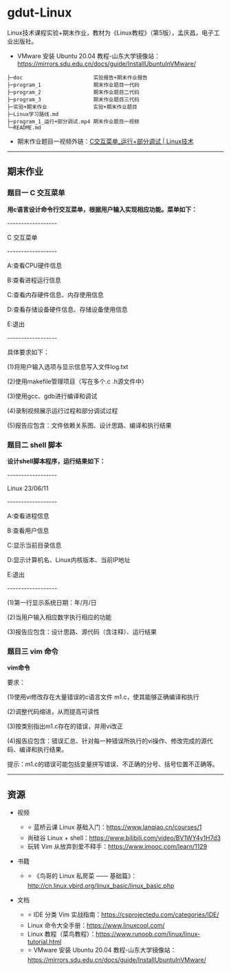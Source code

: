 # gdut-Linux
Linux技术课程实验+期末作业，教材为《Linux教程》（第5版），孟庆昌，电子工业出版社。

* VMware 安装 Ubuntu 20.04 教程-山东大学镜像站：https://mirrors.sdu.edu.cn/docs/guide/InstallUbuntuInVMware/

```
├─doc						实验报告+期末作业报告
├─program_1					期末作业题目一代码
├─program_2					期末作业题目二代码
├─program_3					期末作业题目三代码
├─实验+期末作业				实验+期末作业题目
├─Linux学习路线.md
├─program_1_运行+部分调试.mp4	期末作业题目一视频
└─README.md
```

* 期末作业题目一视频外链：[C交互菜单_运行+部分调试 | Linux技术](https://www.bilibili.com/video/BV1fX4y1C7fZ)

---

## 期末作业

### 题目一 C 交互菜单

**用c语言设计命令行交互菜单，根据用户输入实现相应功能。菜单如下：**

\------------------

C     交互菜单

\------------------

A:查看CPU硬件信息

B:查看进程运行信息

C:查看内存硬件信息、内存使用信息

D:查看存储设备硬件信息、存储设备使用信息

E:退出

\------------------

具体要求如下：

(1)将用户输入选项与显示信息写入文件log.txt

(2)使用makefile管理项目（写在多个.c .h源文件中）

(3)使用gcc、gdb进行编译和调试

(4)录制视频展示运行过程和部分调试过程

(5)报告应包含：文件依赖关系图、设计思路、编译和执行结果

### 题目二 shell 脚本

**设计shell脚本程序，运行结果如下：**

\------------------

Linux   23/06/11

\------------------

A:查看进程信息

B:查看用户信息

C:显示当前目录信息

D:显示计算机名、Linux内核版本、当前IP地址

E:退出

\------------------

(1)第一行显示系统日期：年/月/日

(2)当用户输入相应数字执行相应的功能

(3)报告应包含：设计思路、源代码（含注释）、运行结果

### 题目三 vim 命令

**vim命令**

要求：

(1)使用vi修改存在大量错误的c语言文件 m1.c，使其能够正确编译和执行

(2)调整代码缩进，从而提高可读性

(3)按类别指出m1.c存在的错误，并用vi改正

(4)报告应包含：错误汇总、针对每一种错误所执行的vi操作、修改完成的源代码、编译和执行结果。

提示：m1.c的错误可能包括变量拼写错误、不正确的分号、括号位置不正确等。

---

## 资源

* 视频
  * ⭐ 蓝桥云课 Linux 基础入门：https://www.lanqiao.cn/courses/1
  * 尚硅谷 Linux + shell：https://www.bilibili.com/video/BV1WY4y1H7d3
  * 玩转 Vim 从放弃到爱不释手：https://www.imooc.com/learn/1129
* 书籍
  * ⭐ 《鸟哥的 Linux 私房菜 —— 基础篇》：http://cn.linux.vbird.org/linux_basic/linux_basic.php

* 文档
  * ⭐ IDE 分类 Vim 实战指南：https://csprojectedu.com/categories/IDE/
  * Linux 命令大全手册：https://www.linuxcool.com/
  * Linux  教程（菜鸟教程）：https://www.runoob.com/linux/linux-tutorial.html
  * ⭐ VMware 安装 Ubuntu 20.04 教程-山东大学镜像站：https://mirrors.sdu.edu.cn/docs/guide/InstallUbuntuInVMware/
